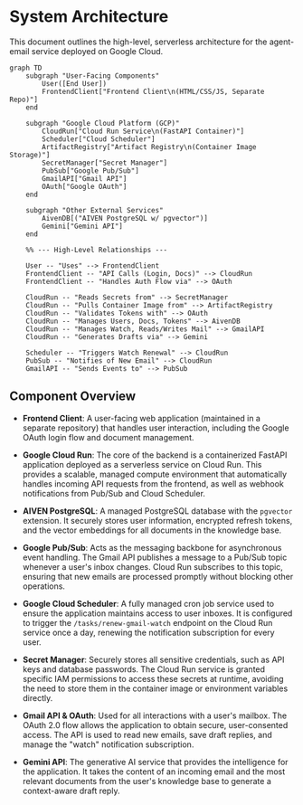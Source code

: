# System Architecture

This document outlines the high-level, serverless architecture for the agent-email service deployed on Google Cloud.

```mermaid
graph TD
    subgraph "User-Facing Components"
        User([End User])
        FrontendClient["Frontend Client\n(HTML/CSS/JS, Separate Repo)"]
    end

    subgraph "Google Cloud Platform (GCP)"
        CloudRun["Cloud Run Service\n(FastAPI Container)"]
        Scheduler["Cloud Scheduler"]
        ArtifactRegistry["Artifact Registry\n(Container Image Storage)"]
        SecretManager["Secret Manager"]
        PubSub["Google Pub/Sub"]
        GmailAPI["Gmail API"]
        OAuth["Google OAuth"]
    end

    subgraph "Other External Services"
        AivenDB[("AIVEN PostgreSQL w/ pgvector")]
        Gemini["Gemini API"]
    end

    %% --- High-Level Relationships ---

    User -- "Uses" --> FrontendClient
    FrontendClient -- "API Calls (Login, Docs)" --> CloudRun
    FrontendClient -- "Handles Auth Flow via" --> OAuth

    CloudRun -- "Reads Secrets from" --> SecretManager
    CloudRun -- "Pulls Container Image from" --> ArtifactRegistry
    CloudRun -- "Validates Tokens with" --> OAuth
    CloudRun -- "Manages Users, Docs, Tokens" --> AivenDB
    CloudRun -- "Manages Watch, Reads/Writes Mail" --> GmailAPI
    CloudRun -- "Generates Drafts via" --> Gemini

    Scheduler -- "Triggers Watch Renewal" --> CloudRun
    PubSub -- "Notifies of New Email" --> CloudRun
    GmailAPI -- "Sends Events to" --> PubSub
```

## Component Overview

-   **Frontend Client**: A user-facing web application (maintained in a separate repository) that handles user interaction, including the Google OAuth login flow and document management.

-   **Google Cloud Run**: The core of the backend is a containerized FastAPI application deployed as a serverless service on Cloud Run. This provides a scalable, managed compute environment that automatically handles incoming API requests from the frontend, as well as webhook notifications from Pub/Sub and Cloud Scheduler.

-   **AIVEN PostgreSQL**: A managed PostgreSQL database with the `pgvector` extension. It securely stores user information, encrypted refresh tokens, and the vector embeddings for all documents in the knowledge base.

-   **Google Pub/Sub**: Acts as the messaging backbone for asynchronous event handling. The Gmail API publishes a message to a Pub/Sub topic whenever a user's inbox changes. Cloud Run subscribes to this topic, ensuring that new emails are processed promptly without blocking other operations.

-   **Google Cloud Scheduler**: A fully managed cron job service used to ensure the application maintains access to user inboxes. It is configured to trigger the `/tasks/renew-gmail-watch` endpoint on the Cloud Run service once a day, renewing the notification subscription for every user.

-   **Secret Manager**: Securely stores all sensitive credentials, such as API keys and database passwords. The Cloud Run service is granted specific IAM permissions to access these secrets at runtime, avoiding the need to store them in the container image or environment variables directly.

-   **Gmail API & OAuth**: Used for all interactions with a user's mailbox. The OAuth 2.0 flow allows the application to obtain secure, user-consented access. The API is used to read new emails, save draft replies, and manage the "watch" notification subscription.

-   **Gemini API**: The generative AI service that provides the intelligence for the application. It takes the content of an incoming email and the most relevant documents from the user's knowledge base to generate a context-aware draft reply.
